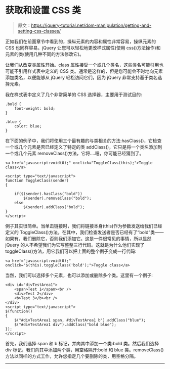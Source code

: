 # 获取和设置 CSS 类

> 原文：<https://jquery-tutorial.net/dom-manipulation/getting-and-setting-css-classes/>

正如我们在前面章节中看到的，操纵元素的内容和属性非常容易，操纵元素的 CSS 也同样容易。jQuery 让您可以轻松地更改样式属性(使用 css()方法操作)和元素的类(使用几种不同的方法修改它)。

让我们从改变类属性开始。class 属性接受一个或几个类名，这些类名可能引用也可能不引用样式表中定义的 CSS 类。通常是这样的，但是您可能会不时地向元素添加类名，以便能够从 jQuery 轻松访问它们，因为 jQuery 非常支持基于类名选择元素。

我在样式表中定义了几个非常简单的 CSS 选择器，主要用于测试目的:

```
.bold {
	font-weight: bold;
}

.blue {
	color: blue;
}
```

在下面的例子中，我们将使用三个最有趣的与类相关的方法:hasClass()，它检查一个或几个元素是否已经定义了特定的类 addClass()，它只是将一个类名添加到一个或几个元素 removeClass()方法，它将....嗯，你可能已经猜到了。

```
<a href="javascript:void(0);" onclick="ToggleClass(this);">Toggle class</a>

<script type="text/javascript">
function ToggleClass(sender)
{

	if($(sender).hasClass("bold"))
		$(sender).removeClass("bold");
	else
		$(sender).addClass("bold");
}
</script>
```

<input type="hidden" name="IL_IN_ARTICLE">

例子其实很简单。当单击链接时，我们将链接本身(this)作为参数发送给我们已经定义的 ToggleClass()方法。在其中，我们检查发送者是否已经有了“bold”类——如果有，我们删除它，否则我们添加它。这是一件很常见的事情，所以显然 jQuery 的人不希望我们为它写整整三行代码。这就是为什么他们实现了 toggleClass()方法，用它我们可以把上面的整个例子变成一行代码:

```
<a href="javascript:void(0);" onclick="$(this).toggleClass('bold');">Toggle class</a>
```

当然，我们可以选择多个元素，也可以添加或删除多个类。这里有一个例子:

```
<div id="divTestArea1">
	<span>Test 1</span><br />
	<div>Test 2</div>
	<b>Test 3</b><br />
</div>
<script type="text/javascript">
$(function()
{
	$("#divTestArea1 span, #divTestArea1 b").addClass("blue");
	$("#divTestArea1 div").addClass("bold blue");
});
</script>
```

首先，我们选择 span 和 b 标记，并向其中添加一个类:bold 类。然后我们选择 div 标记，我们向其中添加两个类，用空格隔开:bold 和 blue 类。removeClass()方法以同样的方式工作，允许您指定几个要删除的类，用空格分隔。

* * *